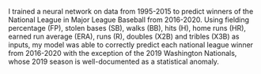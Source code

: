 I trained a neural network on data from 1995-2015 to predict winners of the National League in Major League Baseball from 2016-2020. Using fielding percentage (FP), stolen bases (SB), walks (BB), hits (H), home runs (HR), earned run average (ERA), runs (R), doubles (X2B) and tribles (X3B) as inputs, my model was able to correctly predict each national league winner from 2016-2020 with the exception of the 2019 Washington Nationals, whose 2019 season is well-documented as a statistical anomaly.
